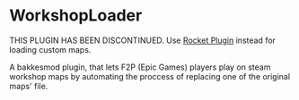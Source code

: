 # WorkshopLoader
THIS PLUGIN HAS BEEN DISCONTINUED. Use [Rocket Plugin](https://bakkesplugins.com/plugins/view/26) instead for loading custom maps. 

A bakkesmod plugin, that lets F2P (Epic Games) players play on steam workshop maps by automating the proccess of replacing one of the original maps' file. 
